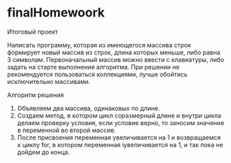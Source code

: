 # finalHomewoork

Итоговый проект 

Написать программу, которая из имеющегося массива строк формирует новый массив из строк, длина которых меньше, либо равна 3 символам. 
Первоначальный массив можно ввести с клавиатуры, либо задать на старте выполнения алгоритма. 
При решении не рекомендуется пользоваться коллекциями, лучше обойтись исключительно массивами.


Алгоритм решения

1) Объявляем два массива, одинаковых по длине.
2) Создаем метод, в котором цикл соразмерный длине и внутри цикла делаем проверку условия, если условие верно, то заносим значение в переменной во второй массив.
3) После присвоения переменная увеличивается на 1 и возвращаемся к циклу for, в котором переменная iувеличивается на 1, и так пока не дойдем до конца.
